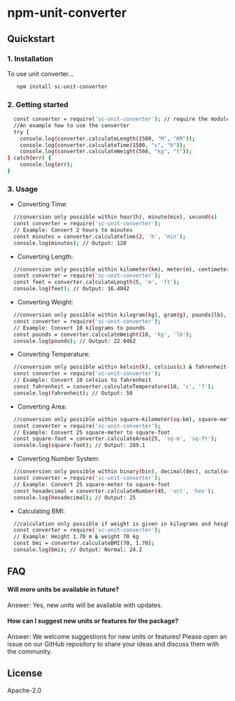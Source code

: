 # npm-unit-converter

## Quickstart
### 1. Installation
To use unit converter...

```bash
   npm install sc-unit-converter
```
### 2. Getting started
```bash
  const converter = require('sc-unit-converter'); // require the module
  //An example how to use the converter
  try {
    console.log(converter.calculateLength(1500, "M", "KM"));
    console.log(converter.calculateTime(1500, "s", "h"));
    console.log(converter.calculateWeight(566, "kg", "t"));
} catch(err) {
    console.log(err);
}
```
### 3. Usage
- Converting Time:
```bash
  //conversion only possible within hour(h), minute(min), second(s)
  const converter = require('sc-unit-converter');
  // Example: Convert 2 hours to minutes
  const minutes = converter.calculateTime(2, 'h', 'min');
  console.log(minutes); // Output: 120
```
- Converting Length:
```bash
  //conversion only possible within kilometer(km), meter(m), centimeter(cm), millimeter(mm), foot(ft)
  const converter = require('sc-unit-converter');
  const feet = converter.calculateLength(5, 'm', 'ft');
  console.log(feet); // Output: 16.4042
```

- Converting Weight:
```bash
  //conversion only possible within kilogram(kg), gram(g), pounds(lb), tonne(t), quintal(q)
  const converter = require('sc-unit-converter');
  // Example: Convert 10 kilograms to pounds
  const pounds = converter.calculateWeight(10, 'kg', 'lb');
  console.log(pounds); // Output: 22.0462
```
- Converting Temperature:
```bash
  //conversion only possible within kelvin(k), celsius(c) & fahrenheit(f)
  const converter = require('sc-unit-converter');
  // Example: Convert 10 celsius to fahrenheit
  const fahrenheit = converter.calculateTemperature(10, 'c', 'f');
  console.log(fahrenheit); // Output: 50
```
- Converting Area:
```bash
  //conversion only possible within square-kilometer(sq-km), square-meter(sq-m), acre(ac), square-foot(sq-ft), square-inch(sq-in), square-centimeter(sq-cm), square-millimeter(sq-mm)
  const converter = require('sc-unit-converter');
  // Example: Convert 25 square-meter to square-foot
  const square-foot = converter.calculateArea(25, 'sq-m', 'sq-ft');
  console.log(square-foot); // Output: 269.1
```
- Converting Number System:
```bash
  //conversion only possible within binary(bin), decimal(dec), octal(oct), hexadecimal(hex)
  const converter = require('sc-unit-converter');
  // Example: Convert 25 square-meter to square-foot
  const hexadecimal = converter.calculateNumber(45, 'oct', 'hex');
  console.log(hexadecimal); // Output: 25
```
- Calculating BMI:
```bash
  //calculation only possible if weight is given in kilograms and height is given in meter
  const converter = require('sc-unit-converter');
  // Example: Height 1.70 m & weight 70 kg
  const bmi = converter.calculateBMI(70, 1.70);
  console.log(bmi); // Output: Normal: 24.2
```

## FAQ

#### Will more units be available in future?

Answer: Yes, new units will be available with updates.

#### How can I suggest new units or features for the package?

Answer: We welcome suggestions for new units or features! Please open an issue on our GitHub repository to share your ideas and discuss them with the community.



## License

Apache-2.0


